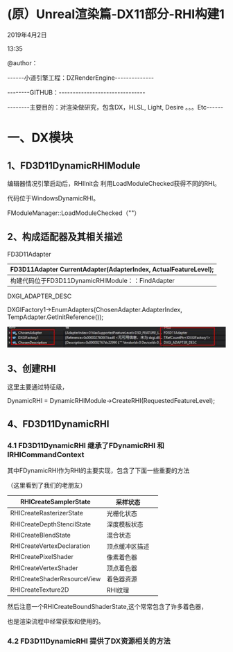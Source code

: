﻿# (原）Unreal渲染篇-DX11部分-RHI构建1

2019年4月2日

13:35

@author：

------小道引擎工程：DZRenderEngine--------------

--------GITHUB：-------------------------------

--------主要目的：对渲染做研究，包含DX，HLSL, Light, Desire 。。。Etc------

 

 

# 一、DX模块

## 1、FD3D11DynamicRHIModule

编辑器情况引擎启动后，RHIInit会 利用LoadModuleChecked<T>获得不同的RHI。

代码位于WindowsDynamicRHI。

   FModuleManager::LoadModuleChecked<IDynamicRHIModule>（""）   

 

 

## 2、构成适配器及其相关描述

FD3D11Adapter

 

| FD3D11Adapter CurrentAdapter(AdapterIndex,   ActualFeatureLevel); |
| ------------------------------------------------------------ |
| 构建代码位于FD3D11DynamicRHIModule：：FindAdapter            |

 

   DXGI_ADAPTER_DESC   

 

   DXGIFactory1->EnumAdapters(ChosenAdapter.AdapterIndex,   TempAdapter.GetInitReference());   

 

![](Unreal_Render_RHI_1.assets/clip_image002.jpg)

 

 

## 3、创建RHI

这里主要通过特征级，

   DynamicRHI = DynamicRHIModule->CreateRHI(RequestedFeatureLevel);   

 

## 4、FD3D11DynamicRHI

### 4.1 FD3D11DynamicRHI 继承了FDynamicRHI 和 IRHICommandContext

其中FDynamicRHI作为RHI的主要实现，包含了下面一些重要的方法

（这里看到了我们的老朋友） 

| RHICreateSamplerState       | 采样状态       |      |
| --------------------------- | -------------- | ---- |
| RHICreateRasterizerState    | 光栅化状态     |      |
| RHICreateDepthStencilState  | 深度模板状态   |      |
| RHICreateBlendState         | 混合状态       |      |
| RHICreateVertexDeclaration  | 顶点缓冲区描述 |      |
| RHICreatePixelShader        | 像素着色器     |      |
| RHICreateVertexShader       | 顶点着色器     |      |
| RHICreateShaderResourceView | 着色器资源     |      |
| RHICreateTexture2D          | RHI纹理        |      |

然后注意一个RHICreateBoundShaderState,这个常常包含了许多着色器，

也是渲染流程中经常获取和使用的。

 

 

### 4.2 FD3D11DynamicRHI 提供了DX资源相关的方法

 
